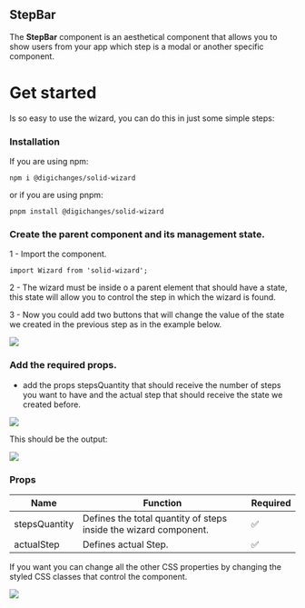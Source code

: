 ## StepBar

The **StepBar** component is an aesthetical component that allows you to show users from your app which step is a modal or another specific component.

# Get started

Is so easy to use the wizard, you can do this in just some simple steps:

### Installation
If you are using npm:

    npm i @digichanges/solid-wizard
or if you are using pnpm:

    pnpm install @digichanges/solid-wizard

### Create the parent component and its management state.

1 - Import the component.

    import Wizard from 'solid-wizard';

2 - The wizard must be inside o a parent element that should have a state, this state will allow you to control the step in which the wizard is found.

3 - Now you could add two buttons that will change the value of the state we created in the previous step as in the example below.

![](https://media.discordapp.net/attachments/1077350703443492987/1082363523608363129/image.png?width=1439&height=625)

### Add the required props.
* add the props stepsQuantity that should receive the number of steps you want to have and the actual step that should receive the state we created before.

![](https://media.discordapp.net/attachments/1077350703443492987/1081607533824843806/image.png?width=1039&height=75)

This should be the output:

![](https://media.discordapp.net/attachments/1077350703443492987/1081608684167241789/image.png?width=918&height=268)

### Props

| Name                       | Function                                                                                       | Required |
|----------------------------|------------------------------------------------------------------------------------------------|----------|
| stepsQuantity              | Defines the total quantity of steps inside the wizard component.                                        | ✅        |
| actualStep                 | Defines actual Step.                                                                           | ✅        |

If you want you can change all the other CSS properties by changing the styled CSS classes that control the component.

![](https://media.discordapp.net/attachments/1077350703443492987/1082360181628878868/image.png?width=721&height=226)
